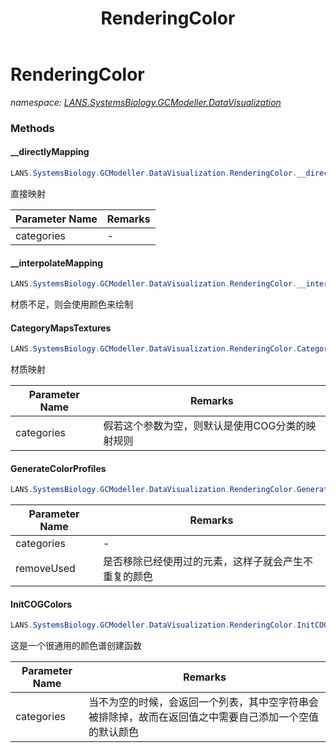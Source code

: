 ﻿---
title: RenderingColor
---

# RenderingColor
_namespace: [LANS.SystemsBiology.GCModeller.DataVisualization](N-LANS.SystemsBiology.GCModeller.DataVisualization.html)_



### Methods

#### __directlyMapping
```csharp
LANS.SystemsBiology.GCModeller.DataVisualization.RenderingColor.__directlyMapping(System.String[],System.Drawing.Image[])
```
直接映射

|Parameter Name|Remarks|
|--------------|-------|
|categories|-|


#### __interpolateMapping
```csharp
LANS.SystemsBiology.GCModeller.DataVisualization.RenderingColor.__interpolateMapping(System.String[],System.Drawing.Image[])
```
材质不足，则会使用颜色来绘制

#### CategoryMapsTextures
```csharp
LANS.SystemsBiology.GCModeller.DataVisualization.RenderingColor.CategoryMapsTextures(System.Drawing.Image[],System.String[])
```
材质映射

|Parameter Name|Remarks|
|--------------|-------|
|categories|假若这个参数为空，则默认是使用COG分类的映射规则|


#### GenerateColorProfiles
```csharp
LANS.SystemsBiology.GCModeller.DataVisualization.RenderingColor.GenerateColorProfiles(System.Collections.Generic.IEnumerable{System.String},System.Boolean)
```


|Parameter Name|Remarks|
|--------------|-------|
|categories|-|
|removeUsed|是否移除已经使用过的元素，这样子就会产生不重复的颜色|


#### InitCOGColors
```csharp
LANS.SystemsBiology.GCModeller.DataVisualization.RenderingColor.InitCOGColors(System.String[])
```
这是一个很通用的颜色谱创建函数

|Parameter Name|Remarks|
|--------------|-------|
|categories|当不为空的时候，会返回一个列表，其中空字符串会被排除掉，故而在返回值之中需要自己添加一个空值的默认颜色|





